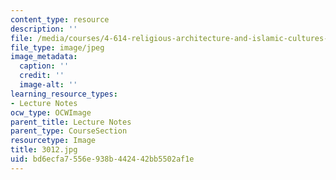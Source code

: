 ```yaml
---
content_type: resource
description: ''
file: /media/courses/4-614-religious-architecture-and-islamic-cultures-fall-2002/bd6ecfa7556e938b442442bb5502af1e_3012.jpg
file_type: image/jpeg
image_metadata:
  caption: ''
  credit: ''
  image-alt: ''
learning_resource_types:
- Lecture Notes
ocw_type: OCWImage
parent_title: Lecture Notes
parent_type: CourseSection
resourcetype: Image
title: 3012.jpg
uid: bd6ecfa7-556e-938b-4424-42bb5502af1e
---
```

